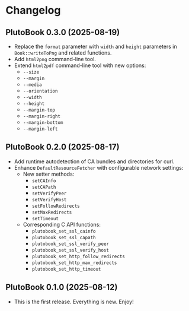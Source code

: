 # Changelog

## PlutoBook 0.3.0 (2025-08-19)

- Replace the `format` parameter with `width` and `height` parameters in `Book::writeToPng` and related functions.
- Add `html2png` command-line tool.
- Extend `html2pdf` command-line tool with new options:
  - `--size`
  - `--margin`
  - `--media`
  - `--orientation`
  - `--width`
  - `--height`
  - `--margin-top`
  - `--margin-right`
  - `--margin-bottom`
  - `--margin-left`

## PlutoBook 0.2.0 (2025-08-17)

- Add runtime autodetection of CA bundles and directories for curl.
- Enhance `DefaultResourceFetcher` with configurable network settings:
  - New setter methods:
    - `setCAInfo`
    - `setCAPath`
    - `setVerifyPeer`
    - `setVerifyHost`
    - `setFollowRedirects`
    - `setMaxRedirects`
    - `setTimeout`
  - Corresponding C API functions:
    - `plutobook_set_ssl_cainfo`
    - `plutobook_set_ssl_capath`
    - `plutobook_set_ssl_verify_peer`
    - `plutobook_set_ssl_verify_host`
    - `plutobook_set_http_follow_redirects`
    - `plutobook_set_http_max_redirects`
    - `plutobook_set_http_timeout`

## PlutoBook 0.1.0 (2025-08-12)

- This is the first release. Everything is new. Enjoy!
